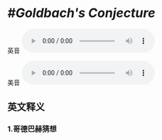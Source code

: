 # ***\#Goldbach's Conjecture*** 
英音
<audio src="./media/Goldbach's Conjecture1_AAC.aac" controls="controls"></audio>

美音
<audio src="./media/Goldbach's Conjecture2_AAC.aac" controls="controls"></audio>



  

英文释义
---
### 1.**哥德巴赫猜想**  


